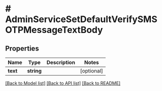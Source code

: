 # # AdminServiceSetDefaultVerifySMSOTPMessageTextBody

## Properties

Name | Type | Description | Notes
------------ | ------------- | ------------- | -------------
**text** | **string** |  | [optional]

[[Back to Model list]](../../README.md#models) [[Back to API list]](../../README.md#endpoints) [[Back to README]](../../README.md)
